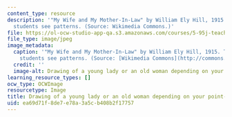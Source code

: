 ```yaml
---
content_type: resource
description: '"My Wife and My Mother-In-Law" by William Ely Hill, 1915. Teachers help
  students see patterns. (Source: Wikimedia Commons.)'
file: https://ol-ocw-studio-app-qa.s3.amazonaws.com/courses/5-95j-teaching-college-level-science-and-engineering-spring-2009/ea69d71f8de7e78a3a5cb408b2f17757_5-95js09-th.jpg
file_type: image/jpeg
image_metadata:
  caption: '"My Wife and My Mother-In-Law" by William Ely Hill, 1915. Teachers help
    students see patterns. (Source: [Wikimedia Commons](http://commons.wikimedia.org/wiki/File:Youngoldwoman.jpg).)'
  credit: ''
  image-alt: Drawing of a young lady or an old woman depending on your point-of-view.
learning_resource_types: []
ocw_type: OCWImage
resourcetype: Image
title: Drawing of a young lady or an old woman depending on your point-of-view
uid: ea69d71f-8de7-e78a-3a5c-b408b2f17757
---
```

